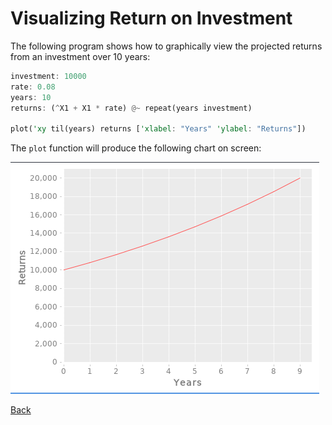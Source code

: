 # Visualizing Return on Investment

The following program shows how to graphically view the projected returns from an investment
over 10 years:

```rust
investment: 10000
rate: 0.08
years: 10
returns: (^X1 + X1 * rate) @~ repeat(years investment)

plot('xy til(years) returns ['xlabel: "Years" 'ylabel: "Returns"])
```

The `plot` function will produce the following chart on screen:

![projected returns](../images/rets.png)

[Back](../sample.md)